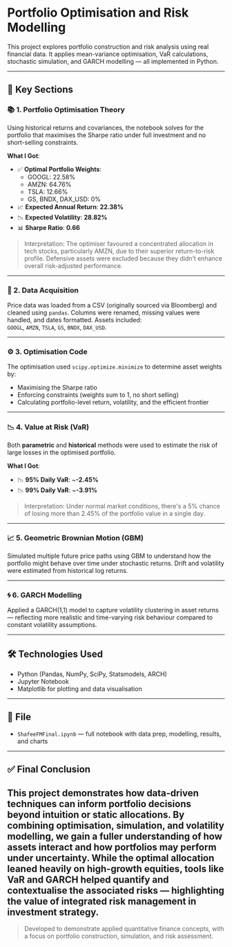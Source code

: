 # Portfolio Optimisation and Risk Modelling

This project explores portfolio construction and risk analysis using real financial data. It applies mean-variance optimisation, VaR calculations, stochastic simulation, and GARCH modelling — all implemented in Python.

---

## 📌 Key Sections

### 📚 1. Portfolio Optimisation Theory

Using historical returns and covariances, the notebook solves for the portfolio that maximises the Sharpe ratio under full investment and no short-selling constraints.

**What I Got**:
- ✅ **Optimal Portfolio Weights**:
  - GOOGL: 22.58%
  - AMZN: 64.76%
  - TSLA: 12.66%
  - GS, BNDX, DAX_USD: 0%
- 📈 **Expected Annual Return**: **22.38%**
- 📉 **Expected Volatility**: **28.82%**
- 📊 **Sharpe Ratio**: **0.66**

> Interpretation: The optimiser favoured a concentrated allocation in tech stocks, particularly AMZN, due to their superior return-to-risk profile. Defensive assets were excluded because they didn’t enhance overall risk-adjusted performance.

---

### 💾 2. Data Acquisition

Price data was loaded from a CSV (originally sourced via Bloomberg) and cleaned using `pandas`. Columns were renamed, missing values were handled, and dates formatted. Assets included:  
`GOOGL`, `AMZN`, `TSLA`, `GS`, `BNDX`, `DAX_USD`.

---

### ⚙️ 3. Optimisation Code

The optimisation used `scipy.optimize.minimize` to determine asset weights by:
- Maximising the Sharpe ratio
- Enforcing constraints (weights sum to 1, no short selling)
- Calculating portfolio-level return, volatility, and the efficient frontier

---

### 📉 4. Value at Risk (VaR)

Both **parametric** and **historical** methods were used to estimate the risk of large losses in the optimised portfolio.

**What I Got**:
- 📉 **95% Daily VaR**: ~**-2.45%**
- 📉 **99% Daily VaR**: ~**-3.91%**

> Interpretation: Under normal market conditions, there's a 5% chance of losing more than 2.45% of the portfolio value in a single day.

---

### 📈 5. Geometric Brownian Motion (GBM)

Simulated multiple future price paths using GBM to understand how the portfolio might behave over time under stochastic returns. Drift and volatility were estimated from historical log returns.

---

### 🌀 6. GARCH Modelling

Applied a GARCH(1,1) model to capture volatility clustering in asset returns — reflecting more realistic and time-varying risk behaviour compared to constant volatility assumptions.

---

## 🛠️ Technologies Used

- Python (Pandas, NumPy, SciPy, Statsmodels, ARCH)
- Jupyter Notebook
- Matplotlib for plotting and data visualisation

---

## 📁 File

- `ShafeeFMFinal.ipynb` — full notebook with data prep, modelling, results, and charts

---


## ✅ Final Conclusion


This project demonstrates how data-driven techniques can inform portfolio decisions beyond intuition or static allocations. By combining optimisation, simulation, and volatility modelling, we gain a fuller understanding of how assets interact and how portfolios may perform under uncertainty. While the optimal allocation leaned heavily on high-growth equities, tools like VaR and GARCH helped quantify and contextualise the associated risks — highlighting the value of integrated risk management in investment strategy.
---

> Developed to demonstrate applied quantitative finance concepts, with a focus on portfolio construction, simulation, and risk assessment.
